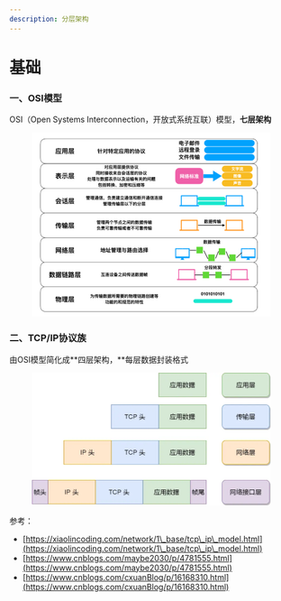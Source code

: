 ```yaml
---
description: 分层架构
---
```


# 基础

### 一、OSI模型

OSI（Open Systems Interconnection，开放式系统互联）模型，**七层架构**

<figure><img src="../../.gitbook/assets/image (12).png" alt=""><figcaption></figcaption></figure>

### 二、TCP/IP协议族

由OSI模型简化成**四层架构，**每层数据封装格式

<figure><img src="../../.gitbook/assets/image (2).png" alt=""><figcaption></figcaption></figure>



参考：

* [https://xiaolincoding.com/network/1\_base/tcp\_ip\_model.html](https://xiaolincoding.com/network/1\_base/tcp\_ip\_model.html)
* [https://www.cnblogs.com/maybe2030/p/4781555.html](https://www.cnblogs.com/maybe2030/p/4781555.html)
* [https://www.cnblogs.com/cxuanBlog/p/16168310.html](https://www.cnblogs.com/cxuanBlog/p/16168310.html)

